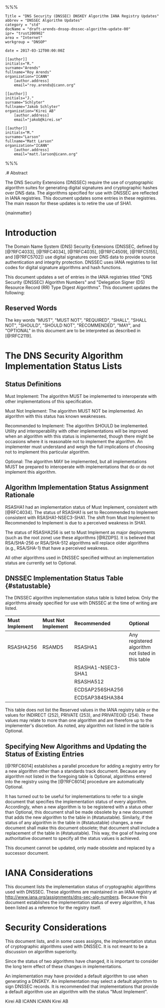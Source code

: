%%%

    Title = "DNS Security (DNSSEC) DNSKEY Algorithm IANA Registry Updates"
    abbrev = "DNSSEC Algorithm Updates"
    category = "std"
    docName = "draft-arends-dnsop-dnssec-algorithm-update-00"
    ipr= "trust200902"
    area = "Internet"
    workgroup = "DNSOP"
 
    date = 2017-03-12T00:00:00Z
 
    [[author]]
    initials="R."
    surname="Arends"
    fullname="Roy Arends"
    organization="ICANN"
        [author.address]
        email="roy.arends@icann.org"
 
    [[author]]
    initials="J."
    surname="Schlyter"
    fullname="Jakob Schlyter"
    organization="Kirei AB"
        [author.address]
        email="jakob@kirei.se"

    [[author]]
    initials="M."
    surname="Larson"
    fullname="Matt Larson"
    organization="ICANN"
        [author.address]
        email="matt.larson@icann.org"
%%%

.# Abstract

The DNS Security Extensions (DNSSEC) require the use of cryptographic algorithm suites for generating digital signatures and cryptographic hashes over DNS data. The algorithms specified for use with DNSSEC are reflected in IANA registries. This document updates some entries in these registries. The main reason for these updates is to retire the use of SHA1.

{mainmatter}


# Introduction

The Domain Name System (DNS) Security Extensions (DNSSEC, defined by [@?RFC4033], [@?RFC4034], [@?RFC4035], [@?RFC4509], [@?RFC5155], and [@?RFC5702]) use digital signatures over DNS data to provide source authentication and integrity protection. DNSSEC uses IANA registries to list codes for digital signature algorithms and hash functions.

This document updates a set of entries in the IANA registries titled "DNS Security (DNSSEC) Algorithm Numbers" and "Delegation Signer (DS) Resource Record (RR) Type Digest Algorithms". This document updates the following: 

##  Reserved Words

The key words "MUST", "MUST NOT", "REQUIRED", "SHALL", "SHALL NOT", "SHOULD", "SHOULD NOT", "RECOMMENDED", "MAY", and "OPTIONAL" in this document are to be interpreted as described in [@!RFC2119].


# The DNS Security Algorithm Implementation Status Lists

## Status Definitions

Must Implement: The algorithm MUST be implemented to interoperate with other implementations of this specification.

Must Not Implement: The algorithm MUST NOT be implemented. An algorithm with this status has known weaknesses.

Recommended to Implement: The algorithm SHOULD be implemented. Utility and interoperability with other implementations will be improved when an algorithm with this status is implemented, though there might be occasions where it is reasonable not to implement the algorithm. An implementer must understand and weigh the full implications of choosing not to implement this particular algorithm.

Optional: The algorithm MAY be implemented, but all implementations MUST be prepared to interoperate with implementations that do or do not implement this algorithm.


## Algorithm Implementation Status Assignment Rationale

RSASHA1 had an implementation status of Must Implement, consistent with [@RFC4034]. The status of RSASHA1 is set to Recommended to Implement consistent with RSASHA1-NSEC3-SHA1. The shift from Must Implement to Recommended to Implement is due to a perceived weakness in SHA1.

The status of RSASHA256 is set to Must Implement as major deployments (such as the root zone) use these algorithms [@RZDPS]. It is believed that RSA/SHA-256 or RSA/SHA-512 algorithms will replace older algorithms (e.g., RSA/SHA-1) that have a perceived weakness.

All other algorithms used in DNSSEC specified without an implementation status are currently set to Optional.

## DNSSEC Implementation Status Table {#statustable}

The DNSSEC algorithm implementation status table is listed below. Only the algorithms already specified for use with DNSSEC at the time of writing are listed.

| Must Implement | Must Not Implement | Recommended        | Optional
|:---------------|:-------------------|:-------------------|:--------
| RSASHA256      | RSAMD5             | RSASHA1            | Any registered algorithm not listed in this table
|                |                    | RSASHA1-NSEC3-SHA1 |
|                |                    | RSASHA512          |
|                |                    | ECDSAP256SHA256    |
|                |                    | ECDSAP384SHA384    |

This table does not list the Reserved values in the IANA registry table or the values for INDIRECT (252), PRIVATE (253), and PRIVATEOID (254). These values may relate to more than one algorithm and are therefore up to the implementer's discretion. As noted, any algorithm not listed in the table is Optional. 

## Specifying New Algorithms and Updating the Status of Existing Entries

[@?RFC6014] establishes a parallel procedure for adding a registry entry for a new algorithm other than a standards track document. Because any algorithm not listed in the foregoing table is Optional, algorithms entered into the registry using the [@?RFC6014] procedure are automatically Optional.

It has turned out to be useful for implementations to refer to a single document that specifies the implementation status of every algorithm. Accordingly, when a new algorithm is to be registered with a status other than Optional, this document shall be made obsolete by a new document that adds the new algorithm to the table in (#statustable). Similarly, if the status of any algorithm in the table in (#statustable) changes, a new document shall make this document obsolete; that document shall include a replacement of the table in (#statustable). This way, the goal of having one authoritative document to specify all the status values is achieved.

This document cannot be updated, only made obsolete and replaced by a successor document.


# IANA Considerations

This document lists the implementation status of cryptographic algorithms used with DNSSEC. These algorithms are maintained in an IANA registry at <http://www.iana.org/assignments/dns-sec-alg-numbers>. Because this document establishes the implementation status of every algorithm, it has been listed as a reference for the registry itself.


# Security Considerations

This document lists, and in some cases assigns, the implementation status of cryptographic algorithms used with DNSSEC. It is not meant to be a discussion on algorithm superiority.

Since the status of two algorithms have changed, it is important to consider the long term effect of these changes in implementations.

An implementation may have provided a default algorithm to use when generating a DNSKEY. An implementation may select a default algorithm to sign DNSSEC records. It is recommended that implementations that provide a default algorithm use an algorithm with the status "Must Implement".


<reference anchor="RZDPS" target="https://www.iana.org/dnssec/icann-dps.txt">
  <front>
    <title abbrev="Root Zone KSK Operator DPS">DNSSEC Practice Statement for the Root Zone KSK Operator</title>
    <author fullname="Fredrik Ljunggren" initials="F." surname="Ljunggren">
      <organization>Kirei AB</organization>
    </author>
    <author fullname="Tomofumi Okubo" initials="T." surname="Okubo">
      <organization>ICANN</organization>
    </author>
    <author fullname="Richard Lamb" initials="R." surname="Lamb">
      <organization>ICANN</organization>
    </author>
    <author fullname="Jakob Schlyter" initials="J." surname="Schlyter">
      <organization>Kirei AB</organization>
    </author>
    <date month="October" year="2010" />
  </front>
</reference>
